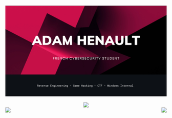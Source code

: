 ![Banner](https://github.com/adamhlt/adamhlt/blob/main/Ressource/banner.png)
<p align="center">
    <img align="center" src="https://github-readme-stats.vercel.app/api/top-langs/?username=adamhlt&layout=compact&theme=dracula&hide_border=true" />
    <br>
    <img align="left" src="https://github-readme-stats.vercel.app/api/top-langs/?username=adamhlt&layout=compact&theme=dracula&hide_border=true" />
    <img align="right" src="https://github-readme-stats.vercel.app/api/top-langs/?username=adamhlt&layout=compact&theme=dracula&hide_border=true" />
</p>
